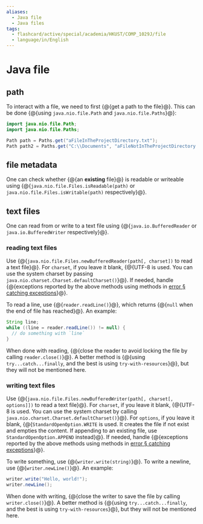 ```yaml
---
aliases:
  - Java file
  - Java files
tags:
  - flashcard/active/special/academia/HKUST/COMP_1029J/file
  - language/in/English
---
```


# Java file

## path

To interact with a file, we need to first {@{get a path to the file}@}. This can be done {@{using `java.nio.file.Path` and `java.nio.file.Paths`}@}:

```Java
import java.nio.file.Path;
import java.nio.file.Paths;

Path path = Paths.get("aFileInTheProjectDirectory.txt");
Path path2 = Paths.get("C:\\Documents", "aFileNotInTheProjectDirectory.txt");
```

## file metadata

One can check whether {@{an __existing__ file}@} is readable or writeable using {@{`java.nio.file.Files.isReadable(path)` or `java.nio.file.Files.isWritable(path)` respectively}@}.

## text files

One can read from or write to a text file using {@{`java.io.BufferedReader` or `java.io.BufferedWriter` respectively}@}.

### reading text files

Use {@{`java.nio.file.Files.newBufferedReader(path[, charset])` to read a text file}@}. For `charset`, if you leave it blank, {@{UTF-8 is used. You can use the system charset by passing `java.nio.charset.Charset.defaultCharset()`}@}. If needed, handle {@{exceptions reported by the above methods using methods in [error § catching exceptions](error.md#catching%20exceptions)}@}.

To read a line, use {@{`reader.readLine()`}@}, which returns {@{`null` when the end of file has reached}@}. An example:

```Java
String line;
while ((line = reader.readLine()) != null) {
  // do something with `line`
}
```

When done with reading, {@{close the reader to avoid locking the file by calling `reader.close()`}@}. A better method is {@{using `try...catch...finally`, and the best is using `try-with-resources`}@}, but they will not be mentioned here.

### writing text files

Use {@{`java.nio.file.Files.newBufferedWriter(path[, charset[, options]])` to read a text file}@}. For `charset`, if you leave it blank, {@{UTF-8 is used. You can use the system charset by calling `java.nio.charset.Charset.defaultCharset()`}@}. For `options`, if you leave it blank, {@{`StandardOpenOption.WRITE` is used. It creates the file if not exist and empties the content. If appending to an existing file, use `StandardOpenOption.APPEND` instead}@}. If needed, handle {@{exceptions reported by the above methods using methods in [error § catching exceptions](error.md#catching%20exceptions)}@}.

To write something, use {@{`writer.write(string)`}@}. To write a newline, use {@{`writer.newLine()`}@}. An example:

```Java
writer.write("Hello, world!");
writer.newLine();
```

When done with writing, {@{close the writer to save the file by calling `writer.close()`}@}. A better method is {@{using `try...catch...finally`, and the best is using `try-with-resources`}@}, but they will not be mentioned here.
